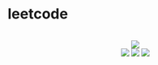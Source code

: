 # leetcode

<div align="center">
<br/>
<img src="https://img.shields.io/badge/Solved-525/3119%20=%2016%25-blue.svg?style=flat-square" />
<br/>
<img src="https://img.shields.io/badge/Easy-227/787-5CB85D.svg?style=flat-square" />
<img src="https://img.shields.io/badge/Medium-229/1637-F0AE4E.svg?style=flat-square" />
<img src="https://img.shields.io/badge/Hard-69/695-D95450.svg?style=flat-square" />
</div>